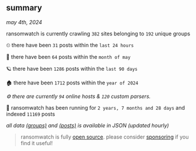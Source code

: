 
## summary
_may 4th, 2024_

ransomwatch is currently crawling `382` sites belonging to `192` unique groups

⏲ there have been `31` posts within the `last 24 hours`

🦈 there have been `64` posts within the `month of may`

🪐 there have been `1286` posts within the `last 90 days`

🏚 there have been `1712` posts within the `year of 2024`

_⚙️ there are currently `94` online hosts & `120` custom parsers._

🦕 ransomwatch has been running for `2 years, 7 months and 28 days` and indexed `11169` posts

_all data  [(groups)](http://ransomwhat.telemetry.ltd/groups) and [(posts)](http://ransomwhat.telemetry.ltd/posts) is available in JSON (updated hourly)_

> ransomwatch is fully [open source](https://github.com/joshhighet/ransomwatch#ransomwatch--). please consider [sponsoring](https://github.com/sponsors/joshhighet) if you find it useful!

